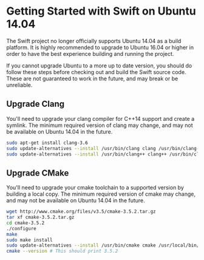 # Getting Started with Swift on Ubuntu 14.04

The Swift project no longer officially supports Ubuntu 14.04 as a build platform.
It is highly recommended to upgrade to Ubuntu 16.04 or higher in order to have the best experience building and running the project.

If you cannot upgrade Ubuntu to a more up to date version, you should do follow these steps before checking out and build the Swift source code. These are not guaranteed to work in the future, and may break or be unreliable.

## Upgrade Clang
You'll need to upgrade your clang compiler for C++14 support and create a symlink. The minimum required version of clang may change, and may not be available on Ubuntu 14.04 in the future.
```bash
sudo apt-get install clang-3.6
sudo update-alternatives --install /usr/bin/clang clang /usr/bin/clang-3.6 100
sudo update-alternatives --install /usr/bin/clang++ clang++ /usr/bin/clang++-3.6 100
```

## Upgrade CMake
You'll need to upgrade your cmake toolchain to a supported version by building a local copy. The minimum required version of cmake may change, and may not be available on Ubuntu 14.04 in the future.</p>
```bash
wget http://www.cmake.org/files/v3.5/cmake-3.5.2.tar.gz
tar xf cmake-3.5.2.tar.gz
cd cmake-3.5.2
./configure
make
sudo make install
sudo update-alternatives --install /usr/bin/cmake cmake /usr/local/bin/cmake 1 --force
cmake --version # This should print 3.5.2
```
